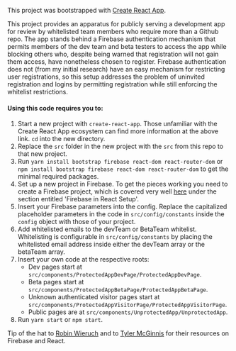 This project was bootstrapped with [Create React App](https://github.com/facebookincubator/create-react-app).

This project provides an apparatus for publicly serving a development app for review by whitelisted team members who require more than a Github repo.  The app stands behind a Firebase authentication mechanism that permits members of the dev team and beta testers to access the app while blocking others who, despite being warned that registration will not gain them access, have nonetheless chosen to register.  Firebase authentication does not (from my initial research) have an easy mechanism for restricting user registrations, so this setup addresses the problem of uninvited registration and logins by permitting registration while still enforcing the whitelist restrictions.  

#### Using this code requires you to:
1. Start a new project with `create-react-app`.  Those unfamiliar with the Create React App ecosystem can find more information at the above link. `cd` into the new directory.
2. Replace the `src` folder in the new project with the `src` from this repo to that new project.
3. Run `yarn install bootstrap firebase react-dom react-router-dom` or `npm install bootstrap firebase react-dom react-router-dom` to get the minimal required packages.
4. Set up a new project in Firebase.
      To get the pieces working you need to create a Firebase project, which is covered very well [here](https://www.robinwieruch.de/complete-firebase-authentication-react-tutorial/#react-application-setup) under the section entitled 'Firebase in React Setup'.
5. Insert your Firebase parameters into the config. 
      Replace the capitalized placeholder parameters in the code in `src/config/constants` inside the `config` object with those of your project.
6. Add whitelisted emails to the devTeam or BetaTeam whitelist.
      Whitelisting is configurable in `src/config/constants` by placing the whitelisted email address inside either the devTeam array or the betaTeam array.  
7. Insert your own code at the respective roots: 
      * Dev pages start at `src/components/ProtectedAppDevPage/ProtectedAppDevPage`.
      * Beta pages start at `src/components/ProtectedAppBetaPage/ProtectedAppBetaPage`.
      * Unknown authenticated visitor pages start at `src/components/ProtectedAppVisitorPage/ProtectedAppVisitorPage`.
      * Public pages are at `src/components/UnprotectedApp/UnprotectedApp`.
8. Run `yarn start` or `npm start`.


Tip of the hat to [Robin Wieruch](https://www.robinwieruch.de/complete-firebase-authentication-react-tutorial/#react-application-setup) and to [Tyler McGinnis](https://github.com/tylermcginnis/react-router-firebase-auth) for their resources on Firebase and React.
